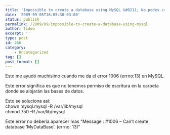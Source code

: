 ```yaml
---
title: 'Impossible to create a database using MySQL &#8211; No podes crear una base de datos en MySQL'
date: '2009-09-05T16:05:30-03:00'
status: publish
permalink: /2009/09/impossible-to-create-a-database-using-mysql
author: fideo
excerpt: ''
type: post
id: 266
category:
    - Uncategorized
tag: []
post_format: []
---
```

Esto me ayudó muchísimo cuando me da el error 1006 (errno:13) en MySQL.

Este error significa es que no tenemos permiso de escritura en la carpeta donde se alojarán las bases de datos.

Esto se soluciona así:  
chown mysql.mysql -R /var/lib/mysql  
chmod 750 -R /var/lib/mysql

Este error no debería aparecer mas “Message : #1006 – Can’t create database ‘MyDataBase’. (errno: 13)”